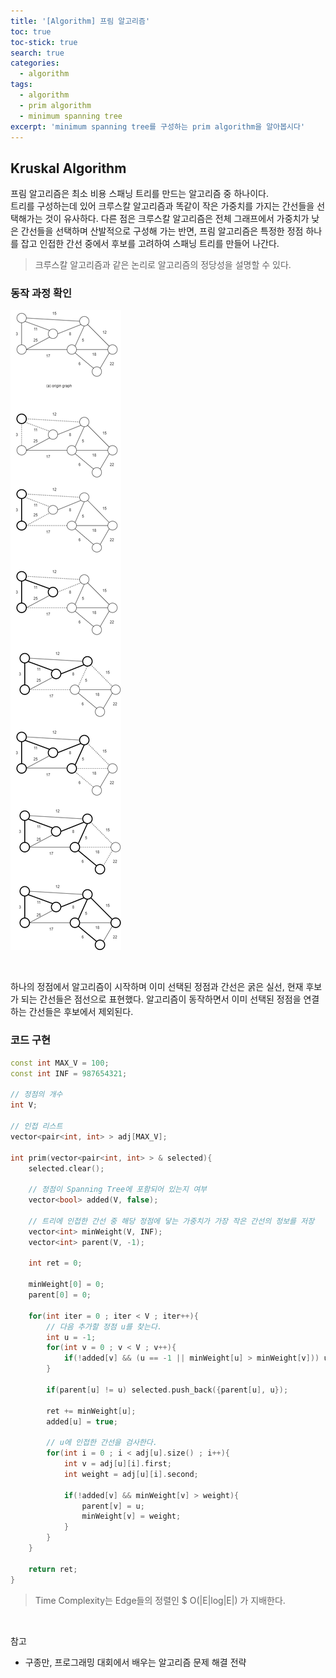 ```yaml
---
title: '[Algorithm] 프림 알고리즘'
toc: true
toc-stick: true
search: true
categories:
  - algorithm
tags:
  - algorithm
  - prim algorithm
  - minimum spanning tree
excerpt: 'minimum spanning tree를 구성하는 prim algorithm을 알아봅시다'
---
```


## Kruskal Algorithm  

프림 알고리즘은 최소 비용 스패닝 트리를 만드는 알고리즘 중 하나이다.  
트리를 구성하는데 있어 크루스칼 알고리즘과 똑같이 작은 가중치를 가지는 간선들을 선택해가는 것이 유사하다. 
다른 점은 크루스칼 알고리즘은 전체 그래프에서 가중치가 낮은 간선들을 선택하며 산발적으로 구성해 가는 반면, 
프림 알고리즘은 특정한 정점 하나를 잡고 인접한 간선 중에서 후보를 고려하여 스패닝 트리를 만들어 나간다.

> 크루스칼 알고리즘과 같은 논리로 알고리즘의 정당성을 설명할 수 있다.

### 동작 과정 확인 

![minimum_spanning_tree_prim](/assets/images/algorithm/minimum_spanning_tree_prim.png)

<br/>

하나의 정점에서 알고리즘이 시작하며 이미 선택된 정점과 간선은 굵은 실선, 현재 후보가 되는 간선들은 점선으로 표현했다. 
알고리즘이 동작하면서 이미 선택된 정점을 연결하는 간선들은 후보에서 제외된다.

### 코드 구현  

``` cpp
const int MAX_V = 100;
const int INF = 987654321;

// 정점의 개수
int V;

// 인접 리스트
vector<pair<int, int> > adj[MAX_V];

int prim(vector<pair<int, int> > & selected){
    selected.clear();

    // 정점이 Spanning Tree에 포함되어 있는지 여부
    vector<bool> added(V, false);

    // 트리에 인접한 간선 중 해당 정점에 닿는 가중치가 가장 작은 간선의 정보를 저장
    vector<int> minWeight(V, INF);
    vector<int> parent(V, -1);

    int ret = 0;

    minWeight[0] = 0;
    parent[0] = 0;

    for(int iter = 0 ; iter < V ; iter++){
        // 다음 추가할 정점 u를 찾는다.
        int u = -1;
        for(int v = 0 ; v < V ; v++){
            if(!added[v] && (u == -1 || minWeight[u] > minWeight[v])) u = v;
        }

        if(parent[u] != u) selected.push_back({parent[u], u});

        ret += minWeight[u];
        added[u] = true;

        // u에 인접한 간선을 검사한다.
        for(int i = 0 ; i < adj[u].size() ; i++){
            int v = adj[u][i].first;
            int weight = adj[u][i].second;

            if(!added[v] && minWeight[v] > weight){
                parent[v] = u;
                minWeight[v] = weight;
            }
        }
    }

    return ret;
}   
```

> Time Complexity는 Edge들의 정렬인 $ O(\|E\|log\|E\|) 가 지배한다.

<br/>

참고
- 구종만, 프로그래밍 대회에서 배우는 알고리즘 문제 해결 전략